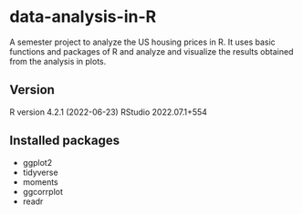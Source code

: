 # data-analysis-in-R

A semester project to analyze the US housing prices in R. It uses basic functions and packages of R and analyze and visualize the results obtained from the analysis in plots. 

Version
---
R version 4.2.1 (2022-06-23)
RStudio 2022.07.1+554 

Installed packages
---
- ggplot2
- tidyverse
- moments
- ggcorrplot
- readr
